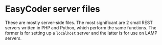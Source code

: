  # EasyCoder server files
 
 These are mostly server-side files. The most significant are 2 small REST servers written in PHP and Python, which perform the same functions. The former is for setting up a `localhost` server and the latter is for use on LAMP servers.
